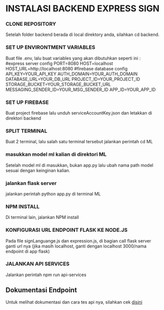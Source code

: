 # INSTALASI BACKEND EXPRESS SIGN

### CLONE REPOSITORY
Setelah folder backend berada di local direktory anda, silahkan cd backend.

### SET UP ENVIRONTMENT VARIABLES
Buat file .env, lalu buat variables yang akan dibutuhkan seperti ini :
#express server config
PORT=8080
HOST=localhost
HOST_URL=http://localhost:8080
#firebase database config
API_KEY=YOUR_API_KEY
AUTH_DOMAIN=YOUR_AUTH_DOMAIN
DATABASE_URL=YOUR_DB_URL
PROJECT_ID=YOUR_PROJECT_ID
STORAGE_BUCKET=YOUR_STORAGE_BUCKET_URL
MESSAGING_SENDER_ID=YOUR_MSG_SENDER_ID
APP_ID=YOUR_APP_ID

### SET UP FIREBASE
Buat project firebase lalu unduh serviceAccountKey.json dan letakkan di direktori backend

### SPLIT TERMINAL
Buat 2 terminal, lalu salah satu terminal tersebut jalankan perintah cd ML

### masukkan model ml kalian di direktori ML
Setelah model ml di masukkan, bukan app.py lalu ubah nama path model sesuai dengan keinginan kalian.

### jalankan flask server
jalankan perintah python app.py di terminal ML

### NPM INSTALL
Di terminal lain, jalankan NPM install

### KONFIGURASI URL ENDPOINT FLASK KE NODE.JS
Pada file signLanguange.js dan expression.js, di bagian call flask server ganti url nya (jika masih localhost, ganti dengan localhost 3000/nama endpoint di app flask)

### JALANKAN API SERVICES
Jalankan perintah npm run api-services

## Dokumentasi Endpoint
Untuk melihat dokumentasi dan cara tes api nya, silahkan cek [disini](https://documenter.getpostman.com/view/33504216/2sA3QtfBwL)
